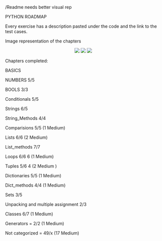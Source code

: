 /Readme needs better visual rep

PYTHON ROADMAP

Every exercise has a description pasted under the code and the link to the test cases.

Image representation of the chapters 
<p align = "center">
  
<img src="https://github.com/mykasero/excercism_practice/assets/58263528/4d720c60-a0e7-43c0-ba77-0385ccf577c0"/>

<img src="https://github.com/mykasero/excercism_practice/assets/58263528/30d3483f-c8b6-4dac-8b3e-d937752e256f"/>

<img src="https://github.com/mykasero/excercism_practice/assets/58263528/191232f0-abb1-4bb1-a7fc-7d9b162aac7a"/>

</p>
Chapters completed:

BASICS

NUMBERS 5/5

BOOLS 3/3

Conditionals 5/5

Strings 6/5

String_Methods 4/4

Comparisions 5/5  (1 Medium)

Lists 6/6 (2 Medium)

List_methods 7/7

Loops 6/6 6 (1 Medium)

Tuples 5/6 4 (2 Medium )

Dictionaries 5/5 (1 Medium)

Dict_methods 4/4 (1 Medium)

Sets 3/5

Unpacking and multiple assignment 2/3

Classes 6/7 (1 Medium)

Generators = 2/2 (1 Medium)

Not categorized = 49/x (17 Medium)

